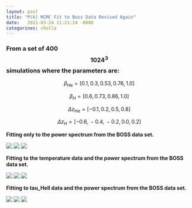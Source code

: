 ```yaml
---
layout: post
title: "P(k) MCMC Fit to Boss Data Revised Again"
date:   2021-03-24 11:21:24 -0800
categorines: cholla
---
```



### From a set of 400 $$1024^3$$ simulations where the parameters are:


$$\beta_{\mathrm{He}} = [ 0.1, \, 0.3, \, 0.53, \, 0.76, \, 1.0   ] $$

$$\beta_{\mathrm{H}} = [ 0.6, \, 0.73, \, 0.86, \, 1.0 ] $$

$$\Delta z_{\mathrm{He}} = [-0.1, \, 0.2, \, 0.5, \, 0.8  ] $$

$$\Delta z_{\mathrm{H}} = [ -0.6, \, -0.4, \, -0.2, \, 0.0, \, 0.2   ] $$


**Fitting only to the power spectrum from the BOSS data set.**



<img src="{{ site.url }}assets/images/corner_ps_boss_only.png">

<img src="{{ site.url }}assets/images/fig_T0_sampling_ps_boss_only.png">

<img src="{{ site.url }}assets/images/fig_tau_HeII_sampling_ps_boss_only.png">




**Fitting to the temperature data and the power spectrum from the BOSS data set.**

<img src="{{ site.url }}assets/images/corner_ps_boss_T0.png">



<img src="{{ site.url }}assets/images/fig_T0_sampling_ps_boss_T0.png">

<img src="{{ site.url }}assets/images/fig_tau_HeII_sampling_ps_boss_T0.png">





**Fitting to tau_HeII data and the power spectrum from the BOSS data set.**

<img src="{{ site.url }}assets/images/corner_ps_boss_tauHeII.png">



<img src="{{ site.url }}assets/images/fig_T0_sampling_ps_boss_tauHeII.png">

<img src="{{ site.url }}assets/images/fig_tau_HeII_sampling_ps_boss_tauHeII.png">


